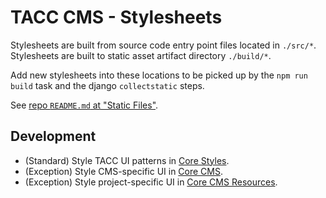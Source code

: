 # TACC CMS - Stylesheets

Stylesheets are built from source code entry point files located in `./src/*`. Stylesheets are built to static asset artifact directory `./build/*`.

Add new stylesheets into these locations to be picked up by the `npm run build` task and the django `collectstatic` steps.

See [repo `README.md` at "Static Files"](/README.md#static-files).

## Development

- (Standard) Style TACC UI patterns in [Core Styles].
- (Exception) Style CMS-specific UI in [Core CMS].
- (Exception) Style project-specific UI in [Core CMS Resources].


<!-- Link Aliases -->

[Core CMS]: https://github.com/TACC/Core-CMS
[Core CMS Resources]: https://github.com/TACC/Core-CMS-Resources
[Core Styles]: https://github.com/TACC/tup-ui/tree/main/libs/core-styles
